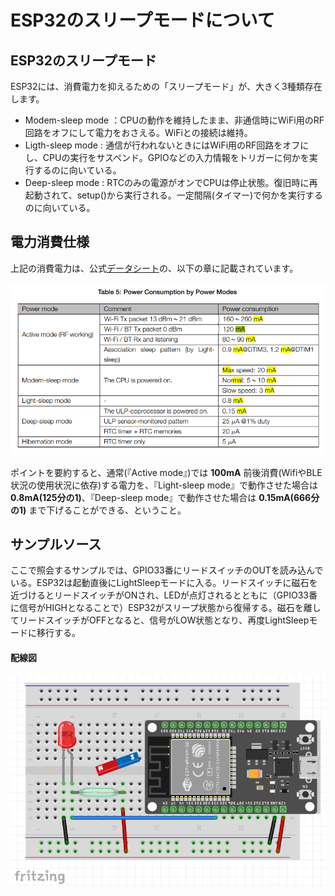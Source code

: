 # ESP32のスリープモードについて

## ESP32のスリープモード
ESP32には、消費電力を抑えるための「スリープモード」が、大きく3種類存在します。
- Modem-sleep mode ：CPUの動作を維持したまま、非通信時にWiFi用のRF回路をオフにして電力をおさえる。WiFiとの接続は維持。
- Ligth-sleep mode : 通信が行われないときにはWiFi用のRF回路をオフにし、CPUの実行をサスペンド。GPIOなどの入力情報をトリガーに何かを実行するのに向いている。
- Deep-sleep mode : RTCのみの電源がオンでCPUは停止状態。復旧時に再起動されて、setup()から実行される。一定間隔(タイマー)で何かを実行するのに向いている。

## 電力消費仕様
上記の消費電力は、公式[データシート](http://akizukidenshi.com/download/ds/espressifsystems/esp_wroom_32_datasheet_en.pdf)の、以下の章に記載されています。

![DataSheet](./img/esp32_datasheet.png)

ポイントを要約すると、通常(『Active mode』)では **100mA** 前後消費(WifiやBLE状況の使用状況に依存)する電力を、『Light-sleep mode』で動作させた場合は **0.8mA(125分の1)**、『Deep-sleep mode』で動作させた場合は **0.15mA(666分の1)** まで下げることができる、ということ。

## サンプルソース

ここで照会するサンプルでは、GPIO33番にリードスイッチのOUTを読み込んでいる。ESP32は起動直後にLightSleepモードに入る。リードスイッチに磁石を近づけるとリードスイッチがONされ、LEDが点灯されるとともに（GPIO33番に信号がHIGHとなることで）ESP32がスリープ状態から復帰する。磁石を離してリードスイッチがOFFとなると、信号がLOW状態となり、再度LightSleepモードに移行する。

#### 配線図 
![配線図](./img/esp32_lighsleep_wakebygpio.png)



